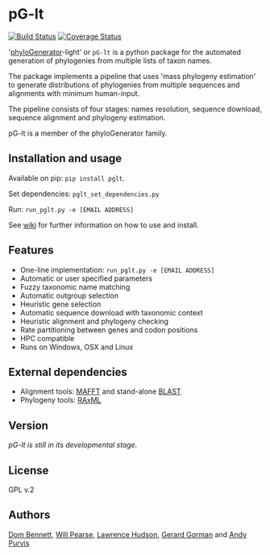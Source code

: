 # pG-lt
[![Build Status](https://travis-ci.org/DomBennett/pG-lt.svg)](https://travis-ci.org/DomBennett/pG-lt)
[![Coverage Status](https://coveralls.io/repos/DomBennett/pG-lt/badge.svg?branch=master)](https://coveralls.io/r/DomBennett/pG-lt?branch=master)

'[phyloGenerator][pG]-light' or `pG-lt` is a python package for the automated
generation of phylogenies from multiple lists of taxon names.

The package implements a pipeline that uses 'mass phylogeny estimation' to
generate distributions of phylogenies from multiple sequences and alignments
with minimum human-input.

The pipeline consists of four stages: names resolution, sequence download,
sequence alignment and phylogeny estimation.

pG-lt is a member of the phyloGenerator family.

## Installation and usage

Available on pip: `pip install pglt`.

Set dependencies: `pglt_set_dependencies.py`

Run: `run_pglt.py -e [EMAIL ADDRESS]`

See [wiki][wiki] for further information on how to use and install.

## Features

* One-line implementation: `run_pglt.py -e [EMAIL ADDRESS]`
* Automatic or user specified parameters
* Fuzzy taxonomic name matching
* Automatic outgroup selection
* Heuristic gene selection
* Automatic sequence download with taxonomic context
* Heuristic alignment and phylogeny checking
* Rate partitioning between genes and codon positions
* HPC compatible
* Runs on Windows, OSX and Linux

## External dependencies

* Alignment tools: [MAFFT][mafft] and stand-alone [BLAST][blast]
* Phylogeny tools: [RAxML][raxml]

## Version

*pG-lt is still in its developmental stage.*

## License

GPL v.2

## Authors
[Dom Bennett][db], [Will Pearse][wp], [Lawrence Hudson][lh],
[Gerard Gorman][gg] and [Andy Purvis][ap]

<!-- References -->
[db]: https://github.com/DomBennett
[wp]: https://github.com/willpearse
[lh]: https://github.com/quicklizard99
[gg]: https://github.com/ggorman
[ap]: https://github.com/AndyPurvis
[pG]: http://willpearse.github.io/phyloGenerator/
[wiki]: https://github.com/DomBennett/pG-lt/wiki
[mafft]: http://mafft.cbrc.jp/alignment/software/
[raxml]: https://github.com/stamatak/standard-RAxML
[blast]: http://blast.ncbi.nlm.nih.gov/Blast.cgi?PAGE_TYPE=BlastDocs&DOC_TYPE=Download
